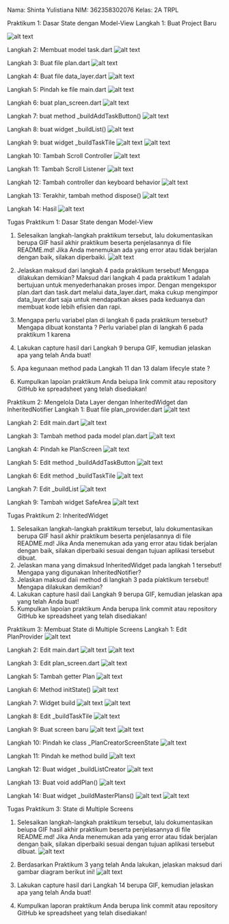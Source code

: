 Nama: Shinta Yulistiana
NIM: 362358302076
Kelas: 2A TRPL

Praktikum 1: Dasar State dengan Model-View
Langkah 1: Buat Project Baru

![alt text](image.png)

Langkah 2: Membuat model task.dart
![alt text](image-1.png)

Langkah 3: Buat file plan.dart
![alt text](image-2.png)

Langkah 4: Buat file data_layer.dart
![alt text](image-3.png)

Langkah 5: Pindah ke file main.dart
![alt text](image-5.png)

Langkah 6: buat plan_screen.dart
![alt text](image-6.png)

Langkah 7: buat method _buildAddTaskButton()
![alt text](image-7.png)

Langkah 8: buat widget _buildList()
![alt text](image-8.png)

Langkah 9: buat widget _buildTaskTile
![alt text](image-9.png)
![alt text](image-4.png)

Langkah 10: Tambah Scroll Controller
![alt text](image-10.png)

Langkah 11: Tambah Scroll Listener
![alt text](image-11.png)

Langkah 12: Tambah controller dan keyboard behavior
![alt text](image-12.png)

Langkah 13: Terakhir, tambah method dispose()
![alt text](image-13.png)

Langkah 14: Hasil
![alt text](image-14.png)

Tugas Praktikum 1: Dasar State dengan Model-View
1.	Selesaikan langkah-langkah praktikum tersebut, lalu dokumentasikan berupa GIF hasil akhir praktikum beserta penjelasannya di file README.md! Jika Anda menemukan ada yang error atau tidak berjalan dengan baik, silakan diperbaiki.
![alt text](master_plan.gif)

2.	Jelaskan maksud dari langkah 4 pada praktikum tersebut! Mengapa dilakukan demikian?
Maksud dari langkah 4 pada praktikum 1 adalah bertujuan untuk menyederhanakan proses impor. Dengan mengekspor plan.dart dan task.dart melalui data_layer.dart, maka cukup mengimpor data_layer.dart saja untuk mendapatkan akses pada keduanya dan membuat kode lebih efisien dan rapi.

3.	Mengapa perlu variabel plan di langkah 6 pada praktikum tersebut? Mengapa dibuat konstanta ?
Perlu variabel plan di langkah 6 pada praktikum 1 karena

4.	Lakukan capture hasil dari Langkah 9 berupa GIF, kemudian jelaskan apa yang telah Anda buat!
5.	Apa kegunaan method pada Langkah 11 dan 13 dalam lifecyle state ?

6.	Kumpulkan lapoían praktikum Anda beíupa link commit atau repository GitHub ke spreadsheet yang telah disediakan!

Praktikum 2: Mengelola Data Layer dengan InheritedWidget dan InheritedNotifier
Langkah 1: Buat file plan_provider.dart
![alt text](image-15.png)

Langkah 2: Edit main.dart
![alt text](image-17.png)

Langkah 3: Tambah method pada model plan.dart
![alt text](image-16.png)

Langkah 4: Pindah ke PlanScreen
![alt text](image-18.png)

Langkah 5: Edit method _buildAddTaskButton
![alt text](image-19.png)

Langkah 6: Edit method _buildTaskTile
![alt text](image-20.png)

Langkah 7: Edit _buildList
![alt text](image-21.png)

Langkah 9: Tambah widget SafeArea
![alt text](image-22.png)

Tugas Praktikum 2: InheritedWidget

1.	Selesaikan langkah-langkah praktikum tersebut, lalu dokumentasikan berupa GIF hasil akhir praktikum beserta penjelasannya di file README.md! Jika Anda menemukan ada yang error atau tidak berjalan dengan baik, silakan diperbaiki sesuai dengan tujuan aplikasi tersebut dibuat.
2.	Jelaskan mana yang dimaksud InheritedWidget pada langkah 1 tersebut! Mengapa yang digunakan InheritedNotifier?
3.	Jelaskan maksud daíi method di langkah 3 pada píaktikum tersebut! Mengapa dilakukan demikian?
4.	Lakukan capture hasil daíi Langkah 9 berupa GIF, kemudian jelaskan apa yang telah Anda buat!
5.	Kumpulkan lapoían praktikum Anda berupa link commit atau repository GitHub ke spreadsheet yang telah disediakan!

Praktikum 3: Membuat State di Multiple Screens
Langkah 1: Edit PlanProvider
![alt text](image-23.png)

Langkah 2: Edit main.dart
![alt text](image-24.png)
![alt text](image-25.png)

Langkah 3: Edit plan_screen.dart
![alt text](image-26.png)

Langkah 5: Tambah getter Plan
![alt text](image-27.png)

Langkah 6: Method initState()
![alt text](image-28.png)

Langkah 7: Widget build
![alt text](image-29.png)
![alt text](image-30.png)

Langkah 8: Edit _buildTaskTile
![alt text](image-31.png)

Langkah 9: Buat screen baru
![alt text](image-32.png)
![alt text](image-33.png)

Langkah 10: Pindah ke class _PlanCreatorScreenState
![alt text](image-34.png)

Langkah 11: Pindah ke method build
![alt text](image-35.png)

Langkah 12: Buat widget _buildListCreator
![alt text](image-36.png)

Langkah 13: Buat void addPlan()
![alt text](image-37.png)

Langkah 14: Buat widget _buildMasterPlans()
![alt text](image-38.png)
![alt text](image-39.png)

Tugas Praktikum 3: State di Multiple Screens

1.	Selesaikan langkah-langkah praktikum tersebut, lalu dokumentasikan beíupa GIF hasil akhir praktikum beserta penjelasannya di file README.md! Jika Anda menemukan ada yang error atau tidak berjalan dengan baik, silakan diperbaiki sesuai dengan tujuan aplikasi tersebut dibuat.
![alt text](master_plan2.gif)

2.	Berdasarkan Praktikum 3 yang telah Anda lakukan, jelaskan maksud dari gambar diagram berikut ini!
![alt text](image-40.png)
3.	Lakukan capture hasil dari Langkah 14 berupa GIF, kemudian jelaskan apa yang telah Anda buat!
4.	Kumpulkan laporan praktikum Anda berupa link commit atau repository GitHub ke spreadsheet yang telah disediakan!